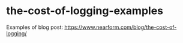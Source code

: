 # the-cost-of-logging-examples

Examples of blog post: https://www.nearform.com/blog/the-cost-of-logging/
